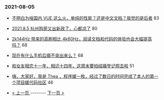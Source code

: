 ### 2021-08-05 
- [不明白为啥国内 VUE 这么火，单纯的性能？还是中文文档？我觉的是后者](https://www.v2ex.com/t/793740) 83
- [2021.8.5 杭州购房又出新政了，心都凉了](https://www.v2ex.com/t/793762) 80
- [2k144Hz 带来的高刷相比 4k60Hz，阅读文档和代码的体验也会大幅提高吗？](https://www.v2ex.com/t/793727) 68
- [现在有什么手机后摄不突出来么？](https://www.v2ex.com/t/793752) 68
- [和女友相恋十一年，相识十四年，这周末要拍结婚登记照去啦](https://www.v2ex.com/t/793851) 51
- [嗨，大家好，我是 Thea ，程序媛一枚，经过了数日的时间完成了本人的第一个项目媛代码社区](https://www.v2ex.com/t/793825) 46 

- [ < 上一页 ](https://github.com/able8/v2ex-hot-record/blob/master/2021-08-04.md) -------- [ 下一页 > ](https://github.com/able8/v2ex-hot-record/blob/master/2021-08-06.md)